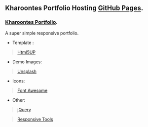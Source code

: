 
## Kharoontes Portfolio Hosting [GitHub Pages](https://pages.github.com/).
 
### [Kharoontes Portfolio](https://kharoontes.github.io/Portfolio/). 


A super simple responsive portfolio. 

<!-- ------------------------------ Credits: ------------------------------- -->

- Template : 
>[Html5UP](https://html5up.net/)

- Demo Images:
>[Unsplash](unsplash.com) 

- Icons:
>[Font Awesome](fontawesome.io)

- Other:
>[jQuery](https://jquery.com/)

>[Responsive Tools](github.com/ajlkn/responsive-tools)
